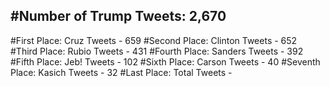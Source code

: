 #Number of Trump Tweets: 2,670
---
#First Place: Cruz Tweets - 659
#Second Place: Clinton Tweets - 652
#Third Place: Rubio Tweets - 431
#Fourth Place: Sanders Tweets - 392
#Fifth Place: Jeb! Tweets - 102
#Sixth Place: Carson Tweets - 40
#Seventh Place: Kasich Tweets - 32
#Last Place: Total Tweets -  
